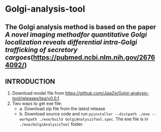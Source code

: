 # Golgi-analysis-tool


## The Golgi analysis method is based on the paper _A novel imaging methodfor quantitative Golgi localization reveals differential intra-Golgi trafficking of secretory cargoes_(https://pubmed.ncbi.nlm.nih.gov/26764092/)

## INTRODUCTION 

1. Download model file from https://github.com/JiaaZe/Golgi-analysis-tool/releases/tag/v0.0.1.
2. Two ways to get exe file:
   - a. Download zip file from the latest release
   - b. Download source code and run `pyinstaller --distpath ./exe --workpath ./exe/build GolgiAnalysisTool.spec`. The exe file is in `./exe/GolgiAnalysisTool` folder.